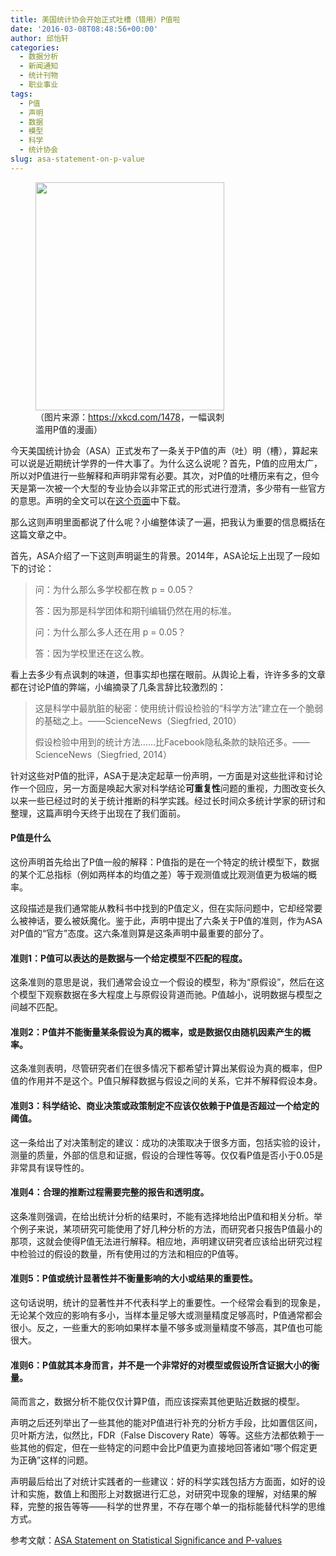 ```yaml
---
title: 美国统计协会开始正式吐槽（错用）P值啦
date: '2016-03-08T08:48:56+00:00'
author: 邱怡轩
categories:
  - 数据分析
  - 新闻通知
  - 统计刊物
  - 职业事业
tags:
  - P值
  - 声明
  - 数据
  - 模型
  - 科学
  - 统计协会
slug: asa-statement-on-p-value
---
```


<figure id="attachment_11913" style="width: 302px" class="wp-caption aligncenter"><a href="http://cos.name/wp-content/uploads/2016/03/p_values-1.png" rel="attachment wp-att-11911"><img class="wp-image-11913 size-full" src="http://cos.name/wp-content/uploads/2016/03/p_values-1.png" alt="" width="302" height="365" srcset="http://cos.name/wp-content/uploads/2016/03/p_values-1.png 302w, http://cos.name/wp-content/uploads/2016/03/p_values-1-248x300.png 248w" sizes="(max-width: 302px) 100vw, 302px" /></a><figcaption class="wp-caption-text">（图片来源：<a href="https://xkcd.com/1478" target="_blank">https://xkcd.com/1478</a>，一幅讽刺滥用P值的漫画）</figcaption></figure> 

今天美国统计协会（ASA）正式发布了一条关于P值的声（吐）明（槽），算起来可以说是近期统计学界的一件大事了。为什么这么说呢？首先，P值的应用太广，所以对P值进行一些解释和声明非常有必要。其次，对P值的吐槽历来有之，但今天是第一次被一个大型的专业协会以非常正式的形式进行澄清，多少带有一些官方的意思。声明的全文可以在<a href="http://amstat.tandfonline.com/doi/abs/10.1080/00031305.2016.1154108" target="_blank">这个页面</a>中下载。

那么这则声明里面都说了什么呢？小编整体读了一遍，把我认为重要的信息概括在这篇文章之中。

首先，ASA介绍了一下这则声明诞生的背景。2014年，ASA论坛上出现了一段如下的讨论：

> 问：为什么那么多学校都在教 p = 0.05？
> 
> 答：因为那是科学团体和期刊编辑仍然在用的标准。
> 
> 问：为什么那么多人还在用 p = 0.05？
> 
> 答：因为学校里还在这么教。

看上去多少有点讽刺的味道，但事实却也摆在眼前。从舆论上看，许许多多的文章都在讨论P值的弊端，小编摘录了几条言辞比较激烈的：

> 这是科学中最肮脏的秘密：使用统计假设检验的“科学方法”建立在一个脆弱的基础之上。——ScienceNews（Siegfried, 2010）
> 
> 假设检验中用到的统计方法……比Facebook隐私条款的缺陷还多。——ScienceNews（Siegfried, 2014）

针对这些对P值的批评，ASA于是决定起草一份声明，一方面是对这些批评和讨论作一个回应，另一方面是唤起大家对科学结论**可重复性**问题的重视，力图改变长久以来一些已经过时的关于统计推断的科学实践。经过长时间众多统计学家的研讨和整理，这篇声明今天终于出现在了我们面前。

#### P值是什么

这份声明首先给出了P值一般的解释：P值指的是在一个特定的统计模型下，数据的某个汇总指标（例如两样本的均值之差）等于观测值或比观测值更为极端的概率。

这段描述是我们通常能从教科书中找到的P值定义，但在实际问题中，它却经常要么被神话，要么被妖魔化。鉴于此，声明中提出了六条关于P值的准则，作为ASA对P值的“官方”态度。这六条准则算是这条声明中最重要的部分了。

<!--more-->

#### 准则1：P值可以表达的是数据与一个给定模型不匹配的程度。

这条准则的意思是说，我们通常会设立一个假设的模型，称为“原假设”，然后在这个模型下观察数据在多大程度上与原假设背道而驰。P值越小，说明数据与模型之间越不匹配。

#### 准则2：P值并不能衡量某条假设为真的概率，或是数据仅由随机因素产生的概率。

这条准则表明，尽管研究者们在很多情况下都希望计算出某假设为真的概率，但P值的作用并不是这个。P值只解释数据与假设之间的关系，它并不解释假设本身。

#### 准则3：科学结论、商业决策或政策制定不应该仅依赖于P值是否超过一个给定的阈值。

这一条给出了对决策制定的建议：成功的决策取决于很多方面，包括实验的设计，测量的质量，外部的信息和证据，假设的合理性等等。仅仅看P值是否小于0.05是非常具有误导性的。

#### 准则4：合理的推断过程需要完整的报告和透明度。

这条准则强调，在给出统计分析的结果时，不能有选择地给出P值和相关分析。举个例子来说，某项研究可能使用了好几种分析的方法，而研究者只报告P值最小的那项，这就会使得P值无法进行解释。相应地，声明建议研究者应该给出研究过程中检验过的假设的数量，所有使用过的方法和相应的P值等。

#### 准则5：P值或统计显著性并不衡量影响的大小或结果的重要性。

这句话说明，统计的显著性并不代表科学上的重要性。一个经常会看到的现象是，无论某个效应的影响有多小，当样本量足够大或测量精度足够高时，P值通常都会很小。反之，一些重大的影响如果样本量不够多或测量精度不够高，其P值也可能很大。

#### 准则6：P值就其本身而言，并不是一个非常好的对模型或假设所含证据大小的衡量。

简而言之，数据分析不能仅仅计算P值，而应该探索其他更贴近数据的模型。

声明之后还列举出了一些其他的能对P值进行补充的分析方手段，比如置信区间，贝叶斯方法，似然比，FDR（False Discovery Rate）等等。这些方法都依赖于一些其他的假定，但在一些特定的问题中会比P值更为直接地回答诸如“哪个假定更为正确”这样的问题。

声明最后给出了对统计实践者的一些建议：好的科学实践包括方方面面，如好的设计和实施，数值上和图形上对数据进行汇总，对研究中现象的理解，对结果的解释，完整的报告等等——科学的世界里，不存在哪个单一的指标能替代科学的思维方式。

参考文献：<a href="http://amstat.tandfonline.com/doi/abs/10.1080/00031305.2016.1154108" target="_blank">ASA Statement on Statistical Significance and P-values</a>
